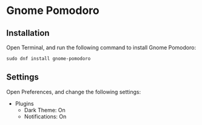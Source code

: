 # Gnome Pomodoro

## Installation

Open Terminal, and run the following command to install Gnome Pomodoro:

```
sudo dnf install gnome-pomodoro
```

## Settings

Open Preferences, and change the following settings:

- Plugins
	- Dark Theme: On
	- Notifications: On
